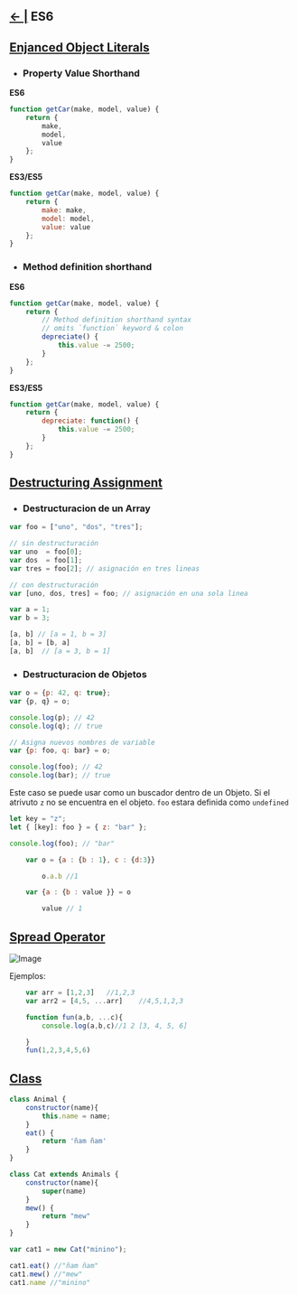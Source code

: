 ## [← |](https://github.com/VGamezz19/skylab-curso/blob/dev/course/semana03/)   ES6

## [Enjanced Object Literals](http://www.benmvp.com/learning-es6-enhanced-object-literals/)

- ### Property Value Shorthand
**ES6**
```javascript
function getCar(make, model, value) {
	return {
		make,
		model,
		value
	};
}
```

**ES3/ES5**
```javascript
function getCar(make, model, value) {
	return {
		make: make,
		model: model,
		value: value
	};
}

```

- ### Method definition shorthand

**ES6**
```javascript
function getCar(make, model, value) {
	return {
		// Method definition shorthand syntax
		// omits `function` keyword & colon
		depreciate() {
			this.value -= 2500;
		}
	};
}
```
**ES3/ES5**
```javascript
function getCar(make, model, value) {
	return {
		depreciate: function() {
			this.value -= 2500;
		}
	};
}
```

## [Destructuring Assignment](https://developer.mozilla.org/es/docs/Web/JavaScript/Referencia/Operadores/Destructuring_assignment)

- ### Destructuracion de un Array

```javascript
var foo = ["uno", "dos", "tres"];

// sin destructuración
var uno  = foo[0];
var dos  = foo[1];
var tres = foo[2]; // asignación en tres lineas

// con destructuración
var [uno, dos, tres] = foo; // asignación en una sola linea
```

```javascript
var a = 1;
var b = 3;

[a, b] // [a = 1, b = 3]
[a, b] = [b, a]
[a, b]  // [a = 3, b = 1]

```

- ### Destructuracion de Objetos

```javascript
var o = {p: 42, q: true};
var {p, q} = o;

console.log(p); // 42
console.log(q); // true 

// Asigna nuevos nombres de variable
var {p: foo, q: bar} = o;

console.log(foo); // 42
console.log(bar); // true  
```

Este caso se puede usar como un buscador dentro de un Objeto. Si el atrivuto `z` no se encuentra en el objeto. `foo` estara definida como `undefined`
```javascript
let key = "z";
let { [key]: foo } = { z: "bar" };

console.log(foo); // "bar"
```

```javascript
    var o = {a : {b : 1}, c : {d:3}}

        o.a.b //1

    var {a : {b : value }} = o

        value // 1
```

## [Spread Operator](https://developer.mozilla.org/es/docs/Web/JavaScript/Referencia/Operadores/Spread_operator)

![Image](https://github.com/VGamezz19/skylab-curso/blob/dev/course/semana03/public/spread.png)


Ejemplos:
```javascript
    var arr = [1,2,3]   //1,2,3
    var arr2 = [4,5, ...arr]    //4,5,1,2,3

    function fun(a,b, ...c){
        console.log(a,b,c)//1 2 [3, 4, 5, 6]

    }
    fun(1,2,3,4,5,6)
```

## [Class](https://developer.mozilla.org/es/docs/Web/JavaScript/Referencia/Classes)

```javascript 
class Animal {
    constructor(name){
        this.name = name;
    }
    eat() {
        return 'ñam ñam'
    }
}

class Cat extends Animals {
    constructor(name){
        super(name)
    }
    mew() {
        return "mew"
    }
}

var cat1 = new Cat("minino");

cat1.eat() //"ñam ñam"
cat1.mew() //"mew"
cat1.name //"minino"
```


